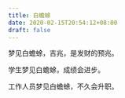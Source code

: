 ```yaml
---
title: 白蟾蜍
date: 2020-02-15T20:54:12+08:00
draft: false
---
```


梦见白蟾蜍，吉兆，是发财的预兆。



学生梦见白蟾蜍，成绩会进步。



工作人员梦见白蟾蜍，不久会升职。

